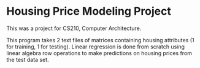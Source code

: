 # Housing Price Modeling Project

This was a project for CS210, Computer Architecture. 

This program takes 2 text files of matrices containing housing attributes (1 for training, 1 for testing). Linear regression is done from scratch using linear algebra row operations to make predictions on housing prices from the test data set.


